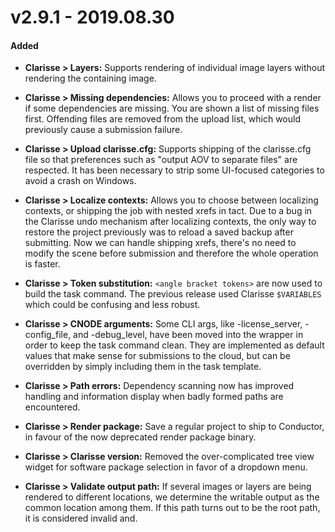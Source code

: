 
# v2.9.1  -  2019.08.30

#### Added

* **Clarisse > Layers:** Supports rendering of individual image layers without rendering the containing image.

* **Clarisse > Missing dependencies:**  Allows you to proceed with a render if some dependencies are missing. You are shown a list of missing files first. Offending files are removed from the upload list, which would previously cause a submission failure.

* **Clarisse > Upload clarisse.cfg:** Supports shipping of the clarisse.cfg file so that preferences such as "output AOV to separate files" are respected. It has been necessary to strip some UI-focused categories to avoid a crash on Windows.

* **Clarisse > Localize contexts:** Allows you to choose between localizing contexts, or shipping the job with nested xrefs in tact. Due to a bug in the Clarisse undo mechanism after localizing contexts, the only way to restore the project previously was to reload a saved backup after submitting. Now we can handle shipping xrefs, there's no need to modify the scene before submission and therefore the whole operation is faster.

* **Clarisse > Token substitution:** `<angle bracket tokens>` are now used to build the task command. The previous release used Clarisse `$VARIABLES` which could be confusing and less robust.

* **Clarisse > CNODE arguments:** Some CLI args, like -license_server, -config_file, and -debug_level, have been moved into the wrapper in order to keep the task command clean. They are implemented as default values that make sense for submissions to the cloud, but can be overridden by simply including them in the task template.

* **Clarisse > Path errors:**  Dependency scanning now has improved handling and information display when badly formed paths are encountered.

* **Clarisse > Render package:**  Save a regular project to ship to Conductor, in favour of the now deprecated render package binary.

* **Clarisse > Clarisse version:**  Removed the over-complicated tree view widget for software package selection in favor of a dropdown menu.

* **Clarisse > Validate output path:**  If several images or layers are being rendered to different locations, we determine the writable output as the common location among them. If this path turns out to be the root path, it is considered invalid and.
